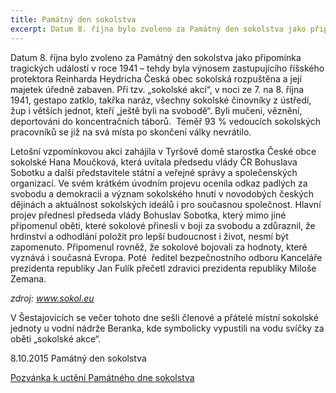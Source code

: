 ```yaml
---
title: Památný den sokolstva
excerpt: Datum 8. října bylo zvoleno za Památný den sokolstva jako připomínka tragických událostí v roce 1941 – tehdy byla výnosem zastupujícího říšského protektora Reinharda Heydricha Česká obec sokolská rozpuštěna a její majetek úředně zabaven.
---
```


Datum 8. října bylo zvoleno za Památný den sokolstva jako připomínka tragických událostí v roce 1941 – tehdy byla výnosem zastupujícího říšského protektora Reinharda Heydricha Česká obec sokolská rozpuštěna a její majetek úředně zabaven. Při tzv. „sokolské akci“, v noci ze 7. na 8. října 1941, gestapo zatklo, takřka naráz, všechny sokolské činovníky z ústředí, žup i větších jednot, kteří „ještě byli na svobodě“. Byli mučeni, věznění, deportováni do koncentračních táborů.  Téměř 93 % vedoucích sokolských pracovníků se již na svá místa po skončení války nevrátilo.

Letošní vzpomínkovou akci zahájila v Tyršově domě starostka České obce sokolské Hana Moučková, která uvítala předsedu vlády ČR Bohuslava Sobotku a další představitele státní a veřejné správy a společenských organizací. Ve svém krátkém úvodním projevu ocenila odkaz padlých za svobodu a demokracii a význam sokolského hnutí v novodobých českých dějinách a aktuálnost sokolských ideálů i pro současnou společnost. Hlavní projev přednesl předseda vlády Bohuslav Sobotka, který mimo jiné připomenul oběti, které sokolové přinesli v boji za svobodu a zdůraznil, že hrdinství a odhodlání položit pro lepší budoucnost i život, nesmí být zapomenuto. Připomenul rovněž, že sokolové bojovali za hodnoty, které vyznává i současná Evropa. Poté  ředitel bezpečnostního odboru Kanceláře prezidenta republiky Jan Fulík přečetl zdravici prezidenta republiky Miloše Zemana.

_zdroj: www.sokol.eu_

V Šestajovicích se večer tohoto dne sešli členové a přátelé místní sokolské jednoty u vodní nádrže Beranka, kde symbolicky vypustili na vodu svíčky za oběti „sokolské akce“.

8.10.2015 Památný den sokolstva

[Pozvánka k uctění Památného dne sokolstva](http://www.sokolsestajovice.cz/userFiles/08-10-2015-pamatny-den-sokolstva_2.pdf)

